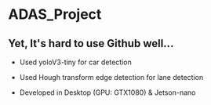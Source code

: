 # ADAS_Project

## Yet, It's hard to use Github well...

- Used yoloV3-tiny for car detection
- Used Hough transform edge detection for lane detection

- Developed in Desktop (GPU: GTX1080) & Jetson-nano
